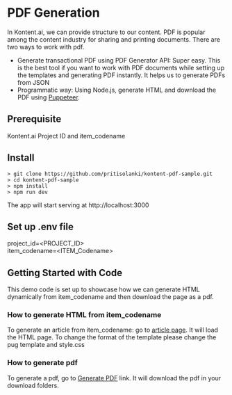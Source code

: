 # PDF Generation

In Kontent.ai, we can provide structure to our content. PDF is popular among the content industry for sharing and printing documents. There are two ways to work with pdf.

- Generate transactional PDF using PDF Generator API: Super easy. This is the best tool if you want to work with PDF documents while setting up the templates and generating PDF instantly. It helps us to generate PDFs from JSON
- Programmatic way: Using Node.js, generate HTML and download the PDF using [Puppeteer](https://pptr.dev/).

## Prerequisite
Kontent.ai Project ID and item_codename 

## Install

```
> git clone https://github.com/pritisolanki/kontent-pdf-sample.git
> cd kontent-pdf-sample
> npm install
> npm run dev
```
The app will start serving at http://localhost:3000

## Set up .env file
project_id=<PROJECT_ID>
<br/>
item_codename=<ITEM_Codename>

## Getting Started with Code 
This demo code is set up to showcase how we can generate HTML dynamically from item_codename and then download the page as a pdf.

### How to generate HTML from item_codename
To generate an article from item_codename: go to  [article page](http://localhost:3000/article). It will load the HTML page. To change the format of the template please change the pug template and style.css
### How to generate pdf
To generate a pdf, go to [Generate PDF](http://localhost:3000/generate-url?url=http://localhost:3000/article) link. It will download the pdf in your download folders.
